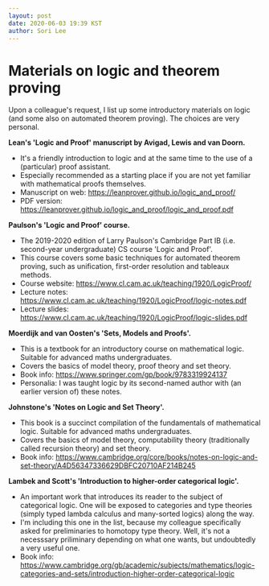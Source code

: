 ```yaml
---
layout: post
date: 2020-06-03 19:39 KST
author: Sori Lee
---
```


# Materials on logic and theorem proving

Upon a colleague's request, I list up some introductory materials on logic (and
some also on automated theorem proving). The choices are very personal.

**Lean's 'Logic and Proof' manuscript by Avigad, Lewis and van Doorn.**

- It's a friendly introduction to logic and at the same time to the use of
  a (particular) proof assistant.
- Especially recommended as a starting place if you are not yet familiar with
  mathematical proofs themselves.
- Manuscript on web: <https://leanprover.github.io/logic_and_proof/>
- PDF version: <https://leanprover.github.io/logic_and_proof/logic_and_proof.pdf>

**Paulson's 'Logic and Proof' course.**

- The 2019-2020 edition of Larry Paulson's Cambridge Part IB (i.e. second-year
  undergraduate) CS course 'Logic and Proof'.
- This course covers some basic techniques for automated theorem proving, such
  as unification, first-order resolution and tableaux methods.
- Course website: <https://www.cl.cam.ac.uk/teaching/1920/LogicProof/>
- Lecture notes: <https://www.cl.cam.ac.uk/teaching/1920/LogicProof/logic-notes.pdf>
- Lecture slides: <https://www.cl.cam.ac.uk/teaching/1920/LogicProof/logic-slides.pdf>

**Moerdijk and van Oosten's 'Sets, Models and Proofs'.**

- This is a textbook for an introductory course on mathematical logic. Suitable
  for advanced maths undergraduates.
- Covers the basics of model theory, proof theory and set theory.
- Book info: <https://www.springer.com/gp/book/9783319924137>
- Personalia: I was taught logic by its second-named author with (an earlier
  version of) these notes.

**Johnstone's 'Notes on Logic and Set Theory'.**

- This book is a succinct compilation of the fundamentals of mathematical logic.
  Suitable for advanced maths undergraduates.
- Covers the basics of model theory, computability theory (traditionally called
  recursion theory) and set theory.
- Book info: <https://www.cambridge.org/core/books/notes-on-logic-and-set-theory/A4D56347336629DBFC20710AF214B245>

**Lambek and Scott's 'Introduction to higher-order categorical logic'.**

- An important work that introduces its reader to the subject of categorical
  logic. One will be exposed to categories and type theories (simply typed
  lambda calculus and many-sorted logics) along the way.
- I'm including this one in the list, because my colleague specifically asked
  for preliminaries to homotopy type theory. Well, it's not a necesssary
  priliminary depending on what one wants, but undoubtedly a very useful one.
- Book info: <https://www.cambridge.org/gb/academic/subjects/mathematics/logic-categories-and-sets/introduction-higher-order-categorical-logic>
